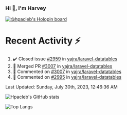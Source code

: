 ### Hi 👋, I'm Harvey

[![@hpacleb's Holopin board](https://holopin.me/hpacleb)](https://holopin.io/@hpacleb)
# Recent Activity :zap:

<!--RECENT_ACTIVITY:start-->
1. ✔️ Closed issue [#2959](https://github.com/yajra/laravel-datatables/issues/2959) in [yajra/laravel-datatables](https://github.com/yajra/laravel-datatables)<br>
2. 🎉 Merged PR [#3007](https://github.com/yajra/laravel-datatables/pull/3007) in [yajra/laravel-datatables](https://github.com/yajra/laravel-datatables)<br>
3. 💬 Commented on [#3007](https://github.com/yajra/laravel-datatables/pull/3007#issuecomment-1579720404) in [yajra/laravel-datatables](https://github.com/yajra/laravel-datatables)<br>
4. 💬 Commented on [#2995](https://github.com/yajra/laravel-datatables/issues/2995#issuecomment-1541464556) in [yajra/laravel-datatables](https://github.com/yajra/laravel-datatables)<br>
<!--RECENT_ACTIVITY:end-->

<!--RECENT_ACTIVITY:last_update-->
Last Updated: Sunday, July 30th, 2023, 12:46:36 AM
<!--RECENT_ACTIVITY:last_update_end-->

![Hpacleb's GitHub stats](https://github-readme-stats-git-masterrstaa-rickstaa.vercel.app/api?username=hpacleb&show_icons=true&theme=radical&include_all_commits=true&layout=compact)

![Top Langs](https://github-readme-stats-git-masterrstaa-rickstaa.vercel.app/api/top-langs/?username=hpacleb&layout=compact&theme=radical&langs_count=8)
